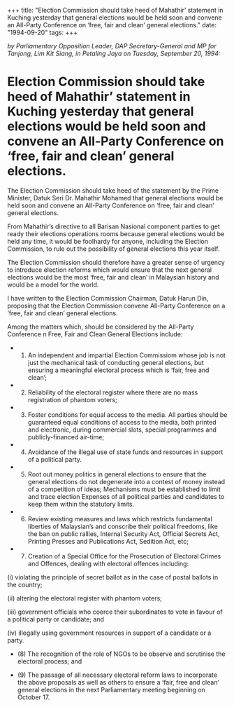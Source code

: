 +++ 
title: "Election Commission should take heed of Mahathir’ statement in Kuching yesterday that general elections would be held soon and convene an All-Party Conference on ‘free, fair and clean’ general elections."
date: "1994-09-20"
tags:
+++

_by Parliamentary Opposition Leader, DAP Secretary-General and MP for Tanjong, Lim Kit Siang, in Petaling Jaya on Tuesday, September 20, 1994:_

# Election Commission should take heed of Mahathir’ statement in Kuching yesterday that general elections would be held soon and convene an All-Party Conference on ‘free, fair and clean’ general elections.

The Election Commission should take heed of the statement by the Prime Minister, Datuk Seri Dr. Mahathir Mohamed that general elections would be held soon and convene an All-Party Conference on ‘free, fair and clean’ general elections.</u>

From Mahathir’s directive to all Barisan Nasional component parties to get ready their elections operations rooms because general elections would be held any time, it would be foolhardy for anyone,  including the Election Commission, to rule out the possibility of general elections this year itself.
 
The Election Commission should therefore have a greater sense of urgency to introduce election reforms which would ensure that the next general elections would be the most ‘free, fair and clean’ in Malaysian history and would be a model for the world.

I have written to the Election Commission Chairman, Datuk Harun Din, proposing that the Election Commission convene All-Party Conference on a ‘free, fair and clean’ general elections. 

Among the matters which, should be considered by the All-Party Conference n Free, Fair and Clean General Elections include:

* 1. An independent and impartial Election Commissiom whose job is not just the mechanical task of conducting general elections, but ensuring a meaningful electoral process which is ‘fair, free and clean’;

* 2. Reliability of the electoral register where there are no mass registration of phantom voters;

* 3. Foster conditions for equal access to the media. All parties should be guaranteed equal conditions of access to the media, both printed and electronic, during commercial slots, special programmes and publicly-financed air-time;

* 4. Avoidance of the illegal use of state funds and resources in support of a political party.

* 5. Root out money politics in general elections to ensure that the general elections do not degenerate into a contest of money instead of a competition of ideas; Mechanisms must be established to limit and trace election Expenses of all political parties and candidates to keep them within the statutory limits.

* 6. Review existing measures and laws which restricts fundamental liberties of Malaysian’s and conscribe their political freedoms, like the ban on public rallies, Internal Security Act, Official Secrets Act, Printing Presses and Publications Act, Sedition Act, etc;

* 7. Creation of a Special Office for the Prosecution of Electoral Crimes and Offences, dealing with electoral offences including:

(i)  violating the principle of secret ballot as in the case of postal ballots in the country;

(ii) altering the electoral register with phantom voters;

(iii) government officials who coerce their subordinates to vote in favour of a political party or candidate; and

(iv) illegally using government resources in support of a candidate or a party.

* (8) The recognition of the role of NGOs to be observe and scrutinise the electoral process; and

* (9) The passage of all necessary electoral reform laws to incorporate the above proposals as well as others to ensure a ‘fair, free and clean’ general elections in the next Parliamentary meeting beginning on October 17.
 
